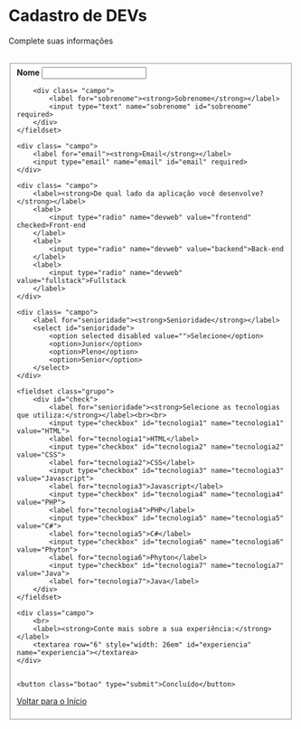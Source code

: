 <div>
    <h1 id="titulo">Cadastro de DEVs</h1>
    <p id="subtitulo">Complete suas informações</p>
    <br>
</div>

<form>
    <fieldset class="grupo">
        <div class= "campo">
            <label for="nome"><strong>Nome</strong></label>
            <input type="text" name="nome" id="nome" required>
        </div>
        
        <div class= "campo">
            <label for="sobrenome"><strong>Sobrenome</strong></label>
            <input type="text" name="sobrenome" id="sobrenome" required>
        </div>
    </fieldset>

    <div class= "campo">
        <label for="email"><strong>Email</strong></label>
        <input type="email" name="email" id="email" required>
    </div>

    <div class= "campo">
        <label><strong>De qual lado da aplicação você desenvolve?</strong></label>
        <label>
            <input type="radio" name="devweb" value="frontend" checked>Front-end
        </label>
        <label>
            <input type="radio" name="devweb" value="backend">Back-end
        </label>
        <label>
            <input type="radio" name="devweb" value="fullstack">Fullstack
        </label>
    </div>

    <div class= "campo">
        <label for="senioridade"><strong>Senioridade</strong></label>
        <select id="senioridade">
            <option selected disabled value="">Selecione</option>
            <option>Junior</option>
            <option>Pleno</option>
            <option>Senior</option>
        </select>
    </div>

    <fieldset class="grupo">
        <div id="check">
            <label for="senioridade"><strong>Selecione as tecnologias que utiliza:</strong></label><br><br>
            <input type="checkbox" id="tecnologia1" name="tecnologia1" value="HTML">
            <label for="tecnologia1">HTML</label>
            <input type="checkbox" id="tecnologia2" name="tecnologia2" value="CSS">
            <label for="tecnologia2">CSS</label>
            <input type="checkbox" id="tecnologia3" name="tecnologia3" value="Javascript">
            <label for="tecnologia3">Javascript</label>
            <input type="checkbox" id="tecnologia4" name="tecnologia4" value="PHP">
            <label for="tecnologia4">PHP</label>
            <input type="checkbox" id="tecnologia5" name="tecnologia5" value="C#">
            <label for="tecnologia5">C#</label>
            <input type="checkbox" id="tecnologia6" name="tecnologia6" value="Phyton">
            <label for="tecnologia6">Phyton</label>
            <input type="checkbox" id="tecnologia7" name="tecnologia7" value="Java">
            <label for="tecnologia7">Java</label>
        </div>
    </fieldset>

    <div class="campo">
        <br>
        <label><strong>Conte mais sobre a sua experiência:</strong></label>
        <textarea row="6" style="width: 26em" id="experiencia" name="experiencia"></textarea>
    </div>

    
    <button class="botao" type="submit">Concluído</button>

</form>

<a href="https://homura-san.github.io/Forum-de-Duvidas/">Voltar para o Início</a>
